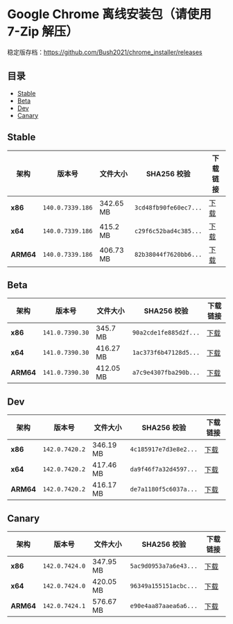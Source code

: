 # Google Chrome 离线安装包（请使用 7-Zip 解压）
稳定版存档：https://github.com/Bush2021/chrome_installer/releases

## 目录

- [Stable](#stable)
- [Beta](#beta)
- [Dev](#dev)
- [Canary](#canary)

## Stable

| 架构 | 版本号 | 文件大小 | SHA256 校验 | 下载链接 |
|------|--------|----------|-------------|----------|
| **x86** | `140.0.7339.186` | 342.65 MB | `3cd48fb90fe60ec7...` | [下载](https://dl.google.com/release2/chrome/acba5jroii57hcxkaoob7ihfw6za_140.0.7339.186/140.0.7339.186_chrome_installer_uncompressed.exe) |
| **x64** | `140.0.7339.186` | 415.2 MB | `c29f6c52bad4c385...` | [下载](https://dl.google.com/release2/chrome/ace5n5burktbjc42egridew7sbhq_140.0.7339.186/140.0.7339.186_chrome_installer_uncompressed.exe) |
| **ARM64** | `140.0.7339.186` | 406.73 MB | `82b38044f7620bb6...` | [下载](https://dl.google.com/release2/chrome/bgwxdubom6whovrxdupydc22w4_140.0.7339.186/140.0.7339.186_chrome_installer_uncompressed.exe) |

## Beta

| 架构 | 版本号 | 文件大小 | SHA256 校验 | 下载链接 |
|------|--------|----------|-------------|----------|
| **x86** | `141.0.7390.30` | 345.7 MB | `90a2cde1fe885d2f...` | [下载](https://dl.google.com/release2/chrome/l5w4vusmac4taozc3eqc37uejq_141.0.7390.30/141.0.7390.30_chrome_installer_uncompressed.exe) |
| **x64** | `141.0.7390.30` | 416.27 MB | `1ac373f6b47128d5...` | [下载](https://dl.google.com/release2/chrome/ade3kqv3rix2qas7serp4ckjbdla_141.0.7390.30/141.0.7390.30_chrome_installer_uncompressed.exe) |
| **ARM64** | `141.0.7390.30` | 412.05 MB | `a7c9e4307fba290b...` | [下载](https://dl.google.com/release2/chrome/adim3zb5vedroee7bwsgpfa3juka_141.0.7390.30/141.0.7390.30_chrome_installer_uncompressed.exe) |

## Dev

| 架构 | 版本号 | 文件大小 | SHA256 校验 | 下载链接 |
|------|--------|----------|-------------|----------|
| **x86** | `142.0.7420.2` | 346.19 MB | `4c185917e7d3e8e2...` | [下载](https://dl.google.com/release2/chrome/pps55wnfrlkhzy2rbktszypsf4_142.0.7420.2/142.0.7420.2_chrome_installer_uncompressed.exe) |
| **x64** | `142.0.7420.2` | 417.46 MB | `da9f46f7a32d4597...` | [下载](https://dl.google.com/release2/chrome/gbdcktvelel3b2rkugryp7zdly_142.0.7420.2/142.0.7420.2_chrome_installer_uncompressed.exe) |
| **ARM64** | `142.0.7420.2` | 416.17 MB | `de7a1180f5c6037a...` | [下载](https://dl.google.com/release2/chrome/ad4oaqvp6roducszkj2b6f5la5hq_142.0.7420.2/142.0.7420.2_chrome_installer_uncompressed.exe) |

## Canary

| 架构 | 版本号 | 文件大小 | SHA256 校验 | 下载链接 |
|------|--------|----------|-------------|----------|
| **x86** | `142.0.7424.0` | 347.95 MB | `5ac9d0953a7a6e43...` | [下载](https://dl.google.com/release2/chrome/kvqvsz7vian5lwe5tp5mjsfiaq_142.0.7424.0/142.0.7424.0_chrome_installer_uncompressed.exe) |
| **x64** | `142.0.7424.0` | 420.05 MB | `96349a155151acbc...` | [下载](https://dl.google.com/release2/chrome/c2wsgmzfdreu4d6uxwr7euwpd4_142.0.7424.0/142.0.7424.0_chrome_installer_uncompressed.exe) |
| **ARM64** | `142.0.7424.1` | 576.67 MB | `e90e4aa87aaea6a6...` | [下载](https://dl.google.com/release2/chrome/mexnuaheyfmymuggyf5upmoiwm_142.0.7424.1/142.0.7424.1_chrome_installer_uncompressed.exe) |

